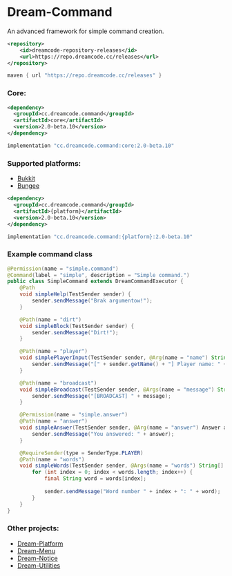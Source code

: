 # Dream-Command
An advanced framework for simple command creation.

```xml
<repository>
    <id>dreamcode-repository-releases</id>
    <url>https://repo.dreamcode.cc/releases</url>
</repository>
```

```groovy
maven { url "https://repo.dreamcode.cc/releases" }
```

### Core:
```xml
<dependency>
  <groupId>cc.dreamcode.command</groupId>
  <artifactId>core</artifactId>
  <version>2.0-beta.10</version>
</dependency>
```
```groovy
implementation "cc.dreamcode.command:core:2.0-beta.10"
```

### Supported platforms:
- [Bukkit](https://github.com/DreamPoland/dream-command/tree/2.x/bukkit)
- [Bungee](https://github.com/DreamPoland/dream-command/tree/2.x/bungee)

```xml
<dependency>
  <groupId>cc.dreamcode.command</groupId>
  <artifactId>{platform}</artifactId>
  <version>2.0-beta.10</version>
</dependency>
```
```groovy
implementation "cc.dreamcode.command:{platform}:2.0-beta.10"
```

### Example command class
```java
@Permission(name = "simple.command")
@Command(label = "simple", description = "Simple command.")
public class SimpleCommand extends DreamCommandExecutor {
    @Path
    void simpleHelp(TestSender sender) {
        sender.sendMessage("Brak argumentow!");
    }

    @Path(name = "dirt")
    void simpleBlock(TestSender sender) {
        sender.sendMessage("Dirt!");
    }

    @Path(name = "player")
    void simplePlayerInput(TestSender sender, @Arg(name = "name") String playerName) {
        sender.sendMessage("[" + sender.getName() + "] Player name: " + playerName);
    }

    @Path(name = "broadcast")
    void simpleBroadcast(TestSender sender, @Args(name = "message") String message) {
        sender.sendMessage("[BROADCAST] " + message);
    }

    @Permission(name = "simple.answer")
    @Path(name = "answer")
    void simpleAnswer(TestSender sender, @Arg(name = "answer") Answer answer) {
        sender.sendMessage("You answered: " + answer);
    }

    @RequireSender(type = SenderType.PLAYER)
    @Path(name = "words")
    void simpleWords(TestSender sender, @Args(name = "words") String[] words) {
        for (int index = 0; index < words.length; index++) {
            final String word = words[index];
            
            sender.sendMessage("Word number " + index + ": " + word);
        }
    }
}
```

### Other projects:
- [Dream-Platform](https://github.com/DreamPoland/dream-platform)
- [Dream-Menu](https://github.com/DreamPoland/dream-menu)
- [Dream-Notice](https://github.com/DreamPoland/dream-notice)
- [Dream-Utilities](https://github.com/DreamPoland/dream-utilities)